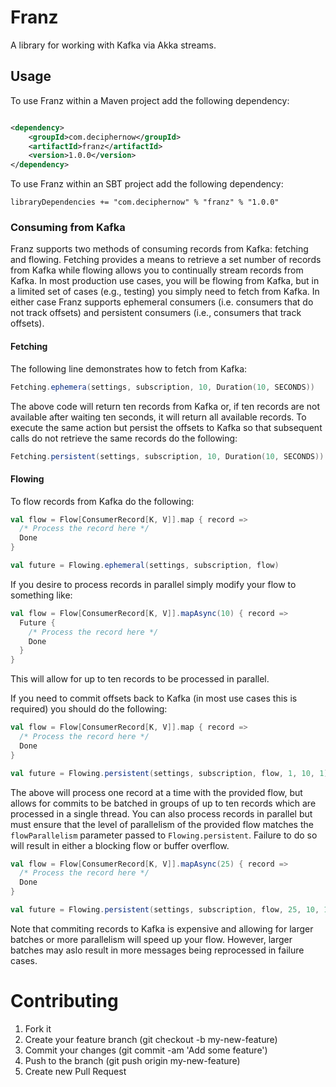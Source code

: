# Franz

A library for working with Kafka via Akka streams.

## Usage

To use Franz within a Maven project add the following dependency:

```xml

<dependency>
    <groupId>com.deciphernow</groupId>
    <artifactId>franz</artifactId>
    <version>1.0.0</version>
</dependency>

```

To use Franz within an SBT project add the following dependency:

```sbtshell
libraryDependencies += "com.deciphernow" % "franz" % "1.0.0"
```

### Consuming from Kafka

Franz supports two methods of consuming records from Kafka: fetching and flowing. Fetching provides a means to retrieve a set number of records from Kafka while flowing allows you to continually stream records from Kafka. In most production use cases, you will be flowing from Kafka, but in a limited set of cases (e.g., testing) you simply need to fetch from Kafka. In either case Franz supports ephemeral consumers (i.e. consumers that do not track offsets) and persistent consumers (i.e., consumers that track offsets).

#### Fetching

The following line demonstrates how to fetch from Kafka:

```scala
Fetching.ephemera(settings, subscription, 10, Duration(10, SECONDS))
```

The above code will return ten records from Kafka or, if ten records are not available after waiting ten seconds, it will return all available records.  To execute the same action but persist the offsets to Kafka so that subsequent calls do not retrieve the same records do the following:

```scala
Fetching.persistent(settings, subscription, 10, Duration(10, SECONDS))
```

#### Flowing

To flow records from Kafka do the following:

```scala
val flow = Flow[ConsumerRecord[K, V]].map { record =>
  /* Process the record here */
  Done
}

val future = Flowing.ephemeral(settings, subscription, flow)
```

If you desire to process records in parallel simply modify your flow to something like:

```scala
val flow = Flow[ConsumerRecord[K, V]].mapAsync(10) { record =>
  Future {
    /* Process the record here */
    Done
  }
}
```

This will allow for up to ten records to be processed in parallel.

If you need to commit offsets back to Kafka (in most use cases this is required) you should do the following:

```scala
val flow = Flow[ConsumerRecord[K, V]].map { record =>
  /* Process the record here */
  Done
}

val future = Flowing.persistent(settings, subscription, flow, 1, 10, 1)
```

The above will process one record at a time with the provided flow, but allows for commits to be batched in groups of up to ten records which are processed in a single thread. You can also process records in parallel but must ensure that the level of parallelism of the provided flow matches the `flowParallelism` parameter passed to `Flowing.persistent`. Failure to do so will result in either a blocking flow or buffer overflow.


```scala
val flow = Flow[ConsumerRecord[K, V]].mapAsync(25) { record =>
  /* Process the record here */
  Done
}

val future = Flowing.persistent(settings, subscription, flow, 25, 10, 1)
```

Note that commiting records to Kafka is expensive and allowing for larger batches or more parallelism will speed up your flow. However, larger batches may aslo result in more messages being reprocessed in failure cases.

# Contributing

1. Fork it
1. Create your feature branch (git checkout -b my-new-feature)
1. Commit your changes (git commit -am 'Add some feature')
1. Push to the branch (git push origin my-new-feature)
1. Create new Pull Request
